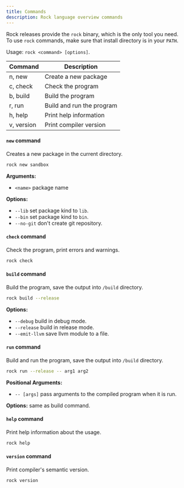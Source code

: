 ```yaml
---
title: Commands
description: Rock language overview commands
---
```


Rock releases provide the `rock` binary, which is the only tool you need.  
To use `rock` commands, make sure that install directory is in your `PATH`.

Usage: `rock <command> [options]`.

| Command     | Description                |
|-------------|----------------------------|
| n, new      | Create a new package       |
| c, check    | Check the program          |
| b, build    | Build the program          |
| r, run      | Build and run the program  |
| h, help     | Print help information     |
| v, version  | Print compiler version     |

#### `new` command
Creates a new package in the current directory.

```bash
rock new sandbox
```

**Arguments:**
- `<name>` package name

**Options:**
- `--lib` set package kind to `lib`.
- `--bin` set package kind to `bin`.
- `--no-git` don't create git repository.

#### `check` command
Check the program, print errors and warnings.

```bash
rock check
```

#### `build` command
Build the program, save the output into `/build` directory.

```bash
rock build --release
```

**Options:**
- `--debug` build in debug mode.
- `--release` build in release mode.
- `--emit-llvm` save llvm module to a file.

#### `run` command
Build and run the program, save the output into `/build` directory.

```bash
rock run --release -- arg1 arg2
```

**Positional Arguments:**
- `-- [args]` pass arguments to the compiled program when it is run.

**Options:** same as build command.

#### `help` command
Print help information about the usage.

```bash
rock help
```

#### `version` command
Print compiler's semantic version.

```bash
rock version
```
